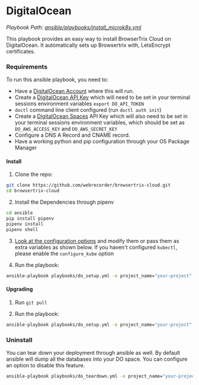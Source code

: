 # DigitalOcean 

*Playbook Path: [ansible/playbooks/install_microk8s.yml](https://github.com/webrecorder/browsertrix-cloud/blob/main/ansible/playbooks/do_setup.yml)*

This playbook provides an easy way to install BrowserTrix Cloud on DigitalOcean. It automatically sets up Browsertrix with, LetsEncrypt certificates.

### Requirements

To run this ansible playbook, you need to:

* Have a [DigitalOcean Account](https://m.do.co/c/e0db3814e33e) where this will run.
* Create a [DigitalOcean API Key](https://cloud.digitalocean.com/account/api) which will need to be set in your terminal sessions environment variables `export DO_API_TOKEN` 
* `doctl` command line client configured (run `doctl auth init`)
* Create a [DigitalOcean Spaces](https://docs.digitalocean.com/reference/api/spaces-api/) API Key which will also need to be set in your terminal sessions environment variables, which should be set as `DO_AWS_ACCESS_KEY` and `DO_AWS_SECRET_KEY`
* Configure a DNS A Record and CNAME record.
* Have a working python and pip configuration through your OS Package Manager

#### Install

1. Clone the repo:
```zsh
git clone https://github.com/webrecorder/browsertrix-cloud.git
cd browsertrix-cloud
```

2. Install the Dependencies through pipenv
```zsh
cd ansible
pip install pipenv
pipenv install
pipenv shell
```

3. [Look at the configuration options](https://github.com/webrecorder/browsertrix-cloud/blob/main/ansible/group_vars/do/main.yml) and modify them or pass them as extra variables as shown below. If you haven't configured `kubectl`, please enable the `configure_kube` option 

4. Run the playbook:
```zsh
ansible-playbook playbooks/do_setup.yml -e project_name="your-project" -e superuser_email="you@yourdomain.com" -e domain="yourdomain.com"
```

#### Upgrading

1. Run `git pull`

2. Run the playbook:
```zsh
ansible-playbook playbooks/do_setup.yml -e project_name="your-project" -e superuser_email="you@yourdomain.com" -e domain_name="yourdomain.com" -t helm_upgrade
```

### Uninstall

You can tear down your deployment through ansible as well. By default ansible will dump all the databases into your DO space. You can configure an option to disable this feature. 

```zsh
ansible-playbook playbooks/do_teardown.yml -e project_name="your-project" -e superuser_email="you@yourdomain.com" -e domain="yourdomain.com"
```
